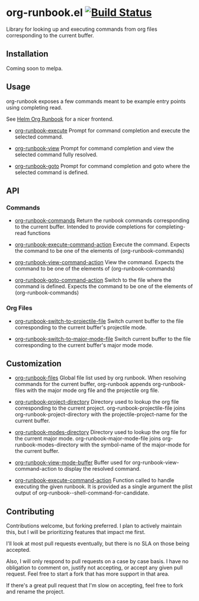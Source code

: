 # org-runbook.el [![Build Status](https://travis-ci.org/tyler-dodge/org-runbook.svg?branch=master)](https://travis-ci.org/github/tyler-dodge/org-runbook)

Library for looking up and executing commands from org files corresponding to the current buffer.

## Installation

Coming soon to melpa.

## Usage

org-runbook exposes a few commands meant to be example entry points using completing read. 

See [Helm Org Runbook](https://github.com/tyler-dodge/helm-org-runbook) for a nicer frontend.

* [org-runbook-execute](org-runbook-execute) Prompt for command completion and execute the selected command.

* [org-runbook-view](org-runbook-view) Prompt for command completion and view the selected command fully resolved.

* [org-runbook-goto](org-runbook-goto) Prompt for command completion and goto where the selected command is defined.

## API

### Commands

* [org-runbook-commands](org-runbook-commands) Return the runbook commands corresponding to the current buffer.
Intended to provide completions for completing-read functions

* [org-runbook-execute-command-action](org-runbook-execute-command-action) Execute the command.
Expects the command to be one of the elements of (org-runbook-commands)

* [org-runbook-view-command-action](org-runbook-view-command-action)  View the command.
Expects the command to be one of the elements of (org-runbook-commands)

* [org-runbook-goto-command-action](org-runbook-goto-command-action)  Switch to the file where the command is defined.
Expects the command to be one of the elements of (org-runbook-commands)

### Org Files
* [org-runbook-switch-to-projectile-file](org-runbook-switch-to-projectile-file) Switch current buffer to the file corresponding to the current buffer's projectile mode.

* [org-runbook-switch-to-major-mode-file](org-runbook-switch-to-major-mode-file) Switch current buffer to the file corresponding to the current buffer's major mode mode.

## Customization

* [org-runbook-files](org-runbook-files) Global file list used by org runbook. 
When resolving commands for the current buffer, org-runbook appends org-runbook-files with the major mode org file and the projectile org file.

* [org-runbook-project-directory](org-runbook-project-directory) Directory used to lookup the org file corresponding to the current project.
org-runbook-projectile-file joins org-runbook-project-directory
with the projectile-project-name for the current buffer.

* [org-runbook-modes-directory](org-runbook-modes-directory) Directory used to lookup the org file for the current major mode.
org-runbook-major-mode-file joins org-runbook-modes-directory
with the symbol-name of the major-mode for the current buffer.

* [org-runbook-view-mode-buffer](org-runbook-view-mode-bxuffer) Buffer used for org-runbook-view-command-action to display the resolved command.

* [org-runbook-execute-command-action](org-runbook-execute-command-action) Function called to handle executing the given runbook.
It is provided as a single argument the plist output of org-runbook--shell-command-for-candidate.

## Contributing

Contributions welcome, but forking preferred. 
I plan to actively maintain this, but I will be prioritizing features that impact me first.

I'll look at most pull requests eventually, but there is no SLA on those being accepted. 
    
Also, I will only respond to pull requests on a case by case basis. 
I have no obligation to comment on, justify not accepting, or accept any given pull request. 
Feel free to start a fork that has more support in that area.

If there's a great pull request that I'm slow on accepting, feel free to fork and rename the project.
